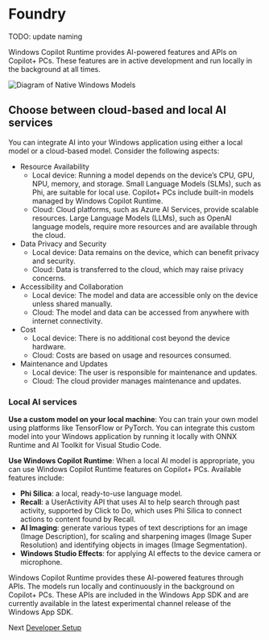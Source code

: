 # Foundry
TODO: update naming

Windows Copilot Runtime provides AI-powered features and APIs on Copilot+ PCs. These features are in active development and run locally in the background at all times.

![Diagram of Native Windows Models ](assets/windows-AI-Foundry​.png)

## Choose between cloud-based and local AI services
You can integrate AI into your Windows application using either a local model or a cloud-based model. Consider the following aspects:

- Resource Availability
    - Local device: Running a model depends on the device’s CPU, GPU, NPU, memory, and storage. Small Language Models (SLMs), such as Phi, are suitable for local use. Copilot+ PCs include built-in models managed by Windows Copilot Runtime.
    - Cloud: Cloud platforms, such as Azure AI Services, provide scalable resources. Large Language Models (LLMs), such as OpenAI language models, require more resources and are available through the cloud.
- Data Privacy and Security
    - Local device: Data remains on the device, which can benefit privacy and security.
    - Cloud: Data is transferred to the cloud, which may raise privacy concerns.
- Accessibility and Collaboration
    - Local device: The model and data are accessible only on the device unless shared manually.
    - Cloud: The model and data can be accessed from anywhere with internet connectivity.
- Cost
    - Local device: There is no additional cost beyond the device hardware.
    - Cloud: Costs are based on usage and resources consumed.
- Maintenance and Updates
    - Local device: The user is responsible for maintenance and updates.
    - Cloud: The cloud provider manages maintenance and updates.

### Local AI services

**Use a custom model on your local machine**: You can train your own model using platforms like TensorFlow or PyTorch. You can integrate this custom model into your Windows application by running it locally with ONNX Runtime and AI Toolkit for Visual Studio Code.

**Use Windows Copilot Runtime**: When a local AI model is appropriate, you can use Windows Copilot Runtime features on Copilot+ PCs. Available features include:

- **Phi Silica**: a local, ready-to-use language model.
- **Recall**: a UserActivity API that uses AI to help search through past activity, supported by Click to Do, which uses Phi Silica to connect actions to content found by Recall.
- **AI Imaging**: generate various types of text descriptions for an image (Image Description), for scaling and sharpening images (Image Super Resolution) and identifying objects in images (Image Segmentation).
- **Windows Studio Effects**: for applying AI effects to the device camera or microphone.

Windows Copilot Runtime provides these AI-powered features through APIs. The models run locally and continuously in the background on Copilot+ PCs. These APIs are included in the Windows App SDK and are currently available in the latest experimental channel release of the Windows App SDK.




Next [Developer Setup](../7-image-description.md)